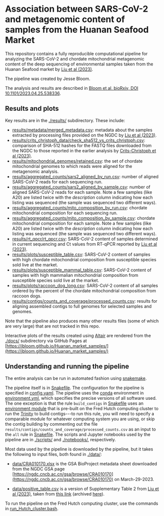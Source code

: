 # Association between SARS-CoV-2 and metagenomic content of samples from the Huanan Seafood Market

This repository contains a fully reproducible computational pipeline for analyzing the SARS-CoV-2 and chordate mitochondrial metagenomic content of the deep sequencing of environmental samples taken from the Huanan Seafood market by [Liu et al (2023)](https://www.nature.com/articles/s41586-023-06043-2).

The pipeline was created by Jesse Bloom.

The analysis and results are described in [Bloom et al, bioRxiv, DOI 10.1101/2023.04.25.538336](https://doi.org/10.1101/2023.04.25.538336).

## Results and plots
Key results are in the [./results/](results) subdirectory.
These include:

 - [results/metadata/merged_metadata.csv](results/metadata/merged_metadata.csv): metadata about the samples extracted by processing files provided on the NGDC by [Liu et al (2023)](https://www.nature.com/articles/s41586-023-06043-2).
 - [results/crits_christoph_data/check_sha512_vs_crits_christoph.csv](results/crits_christoph_data/check_sha512_vs_crits_christoph.csv): comparison of SHA-512 hashes for the FASTQ files downloaded from the NGDC to those reported in the earlier analysis by [Crits-Christoph et al (2023)](https://zenodo.org/record/7754299#.ZEghB-zMKX0).
 - [results/mitochondrial_genomes/retained.csv](results/mitochondrial_genomes/retained.csv): the set of chordate mitochondrial genomes to which reads were aligned for the metagenomic analysis.
 - [results/aggregated_counts/sars2_aligned_by_run.csv](results/aggregated_counts/sars2_aligned_by_run.csv): number of aligned SARS-CoV-2 reads for each sequencing run.
 - [results/aggregated_counts/sars2_aligned_by_sample.csv](results/aggregated_counts/sars2_aligned_by_sample.csv): number of aligned SARS-CoV-2 reads for each sample. Note a few samples (like A20) are listed twice with the *description* column indicating how each listing was sequenced (the sample was sequenced two different ways).
 - [results/aggregated_counts/mito_composition_by_run.csv](results/aggregated_counts/mito_composition_by_run.csv): chordate mitochondrial composition for each sequencing run.
 - [results/aggregated_counts/mito_composition_by_sample.csv](results/aggregated_counts/mito_composition_by_sample.csv): chordate mitochondrial composition for each sample. Note a few samples (like A20) are listed twice with the *description* column indicating how each listing was sequenced (the sample was sequenced two different ways).
 - [results/rt_qpcr/rt_qpcr.csv](results/rt_qpcr/rt_qpcr.csv): SARS-CoV-2 content of samples determined in current sequencing and Ct values from RT-qPCR reported by [Liu et al (2023)](https://www.nature.com/articles/s41586-023-06043-2).
 - [results/plots/susceptible_table.csv](results/plots/susceptible_table.csv): SARS-CoV-2 content of samples with high chordate mitochondrial composition from susceptible species sold live at the market.
 - [results/plots/susceptible_mammal_table.csv](results/plots/susceptible_mammal_table.csv): SARS-CoV-2 content of samples with high mammalian mitochondrial composition from susceptible species sold live at the market.
 - [results/plots/raccoon_dog_long.csv](results/plots/raccoon_dog_long.csv): SARS-CoV-2 content of all samples ordered by the percent of the chordate mitochondrial composition from raccoon dogs.
 - [results/contigs/counts_and_coverage/processed_counts.csv](results/contigs/counts_and_coverage/processed_counts.csv): results for aligning assembled contigs to full genomes for selected samples and genomes.

Note that the pipeline also produces many other results files (some of which are very large) that are not tracked in this repo.

Interactive plots of the results created using [Altair](https://altair-viz.github.io/) are rendered from the [./docs/](docs) subdirectory via GitHub Pages at [https://jbloom.github.io/Huanan_market_samples/](https://jbloom.github.io/Huanan_market_samples/)

## Understanding and running the pipeline
The entire analysis can be run in automated fashion using [snakemake](https://snakemake.readthedocs.io/).

The pipeline itself is in [Snakefile](Snakefile).
The configuration for the pipeline is specified in [config.yaml](config.yaml).
The pipeline uses the [conda](https://docs.conda.io/) environment in [environment.yml](environment.yml), which specifies the precise versions of all software used.
The one exception is that the rule `build_contigs` in [Snakefile](Snakefile) uses an [environment module](https://modules.readthedocs.io/en/latest/) that is pre-built on the Fred Hutch computing cluster to run the [Trinity](https://github.com/trinityrnaseq/trinityrnaseq/wiki) to build contigs---to run this rule, you will need to specify a comparable module for whatever computing system you are using, or skip the contig building by commenting out the file `results/contigs/counts_and_coverage/processed_counts.csv` as an input to the `all` rule in [Snakefile](Snakefile).
The scripts and Jupyter notebooks used by the pipeline are in [./scripts/](scripts) and [./notebooks/](notebooks), respectively.

Most data used by the pipeline is downloaded by the pipeline, but it takes the following to input files, both found in [./data/](data):

  - [data/CRA010170.xlsx](data/CRA010170.xlsx) is the GSA BioProject metadata sheet downloaded from the NGDC GSA page [https://ngdc.cncb.ac.cn/gsa/browse/CRA010170](https://ngdc.cncb.ac.cn/gsa/browse/CRA010170) on March-29-2023.

  - [data/positive_table.csv](data/positive_table.csv) is a version of Supplementary Table 2 from [Liu et al (2023)](https://www.nature.com/articles/s41586-023-06043-2), taken from [this link](https://static-content.springer.com/esm/art%3A10.1038%2Fs41586-023-06043-2/MediaObjects/41586_2023_6043_MOESM4_ESM.docx) (archived [here](https://web.archive.org/web/20230405155400/https://static-content.springer.com/esm/art%3A10.1038%2Fs41586-023-06043-2/MediaObjects/41586_2023_6043_MOESM4_ESM.docx)).

To run the pipeline on the Fred Hutch computing cluster, use the commands in [run_Hutch_cluster.bash](run_Hutch_cluster.bash).
